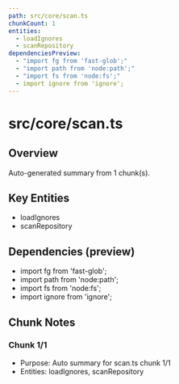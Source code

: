 ```yaml
---
path: src/core/scan.ts
chunkCount: 1
entities:
  - loadIgnores
  - scanRepository
dependenciesPreview:
  - "import fg from 'fast-glob';"
  - "import path from 'node:path';"
  - "import fs from 'node:fs';"
  - import ignore from 'ignore';
---
```

# src/core/scan.ts

## Overview
Auto-generated summary from 1 chunk(s).
## Key Entities
- loadIgnores
- scanRepository
## Dependencies (preview)
- import fg from 'fast-glob';
- import path from 'node:path';
- import fs from 'node:fs';
- import ignore from 'ignore';
## Chunk Notes
### Chunk 1/1
- Purpose: Auto summary for scan.ts chunk 1/1
- Entities: loadIgnores, scanRepository